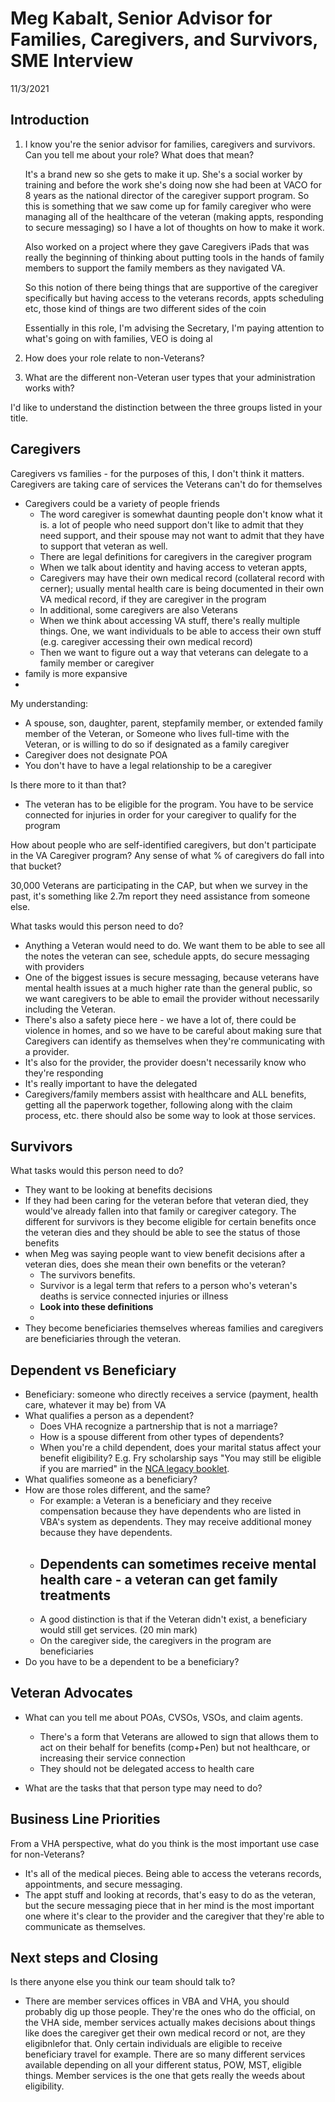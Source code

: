# Meg Kabalt, Senior Advisor for Families, Caregivers, and Survivors, SME Interview

11/3/2021

## Introduction

1. I know you're the senior advisor for families, caregivers and survivors. Can you tell me about your role? What does that mean?

   It's a brand new so she gets to make it up. She's a social worker by training and before the work she's doing now she had been at VACO for 8 years as the national director of the caregiver support program. So this is something that we saw come up for family caregiver who were managing all of the healthcare of the veteran (making appts, responding to secure messaging) so I have a lot of thoughts on how to make it work.

   Also worked on a project where they gave Caregivers iPads that was really the beginning of thinking about putting tools in the hands of family members to support the family members as they navigated VA.

   So this notion of there being things that are supportive of the caregiver specifically but having access to the veterans records, appts scheduling etc, those kind of things are two different sides of the coin

   Essentially in this role, I'm advising the Secretary, I'm paying attention to what's going on with families, VEO is doing al

2. How does your role relate to non-Veterans?

3. What are the different non-Veteran user types that your administration works with?

I'd like to understand the distinction between the three groups listed in your title.

## Caregivers

Caregivers vs families - for the purposes of this, I don't think it matters. Caregivers are taking care of services the Veterans can't do for themselves

- Caregivers could be a variety of people friends
  - The word caregiver is somewhat daunting people don't know what it is. a lot of people who need support don't like to admit that they need support, and their spouse may not want to admit that they have to support that veteran as well. 
  - There are legal definitions for caregivers in the caregiver program
  - When we talk about identity and having access to veteran appts, 
  - Caregivers may have their own medical record (collateral record with cerner); usually mental health care is being documented in their own VA medical record, if they are caregiver in the program
  - In additional, some caregivers are also Veterans
  - When we think about accessing VA stuff, there's really multiple things. One, we want individuals to be able to access their own stuff (e.g. caregiver accessing their own medical record)
  - Then we want to figure out a way that veterans can delegate to a family member or caregiver
- family is more expansive
- 

My understanding:

- A spouse, son, daughter, parent, stepfamily member, or extended family member of the Veteran, or 
  Someone who lives full-time with the Veteran, or is willing to do so if designated as a family caregiver
- Caregiver does not designate POA
- You don't have to have a legal relationship to be a caregiver

Is there more to it than that?

- The veteran has to be eligible for the program. You have to be service connected for injuries in order for your caregiver to qualify for the program

How about people who are self-identified caregivers, but don't participate in the VA Caregiver program? Any sense of what % of caregivers do fall into that bucket?

30,000 Veterans are participating in the CAP, but when we survey in the past, it's something like 2.7m report they need assistance from someone else.

What tasks would this person need to do?

- Anything a Veteran would need to do. We want them to be able to see all the notes the veteran can see, schedule appts, do secure messaging with providers
- One of the biggest issues is secure messaging, because veterans have mental health issues at a much higher rate than the general public, so we want caregivers to be able to email the provider without necessarily including the Veteran.
- There's also a safety piece here - we have a lot of, there could be violence in homes, and so we have to be careful about making sure that Caregivers can identify as themselves when they're communicating with a provider.
- It's also for the provider, the provider doesn't necessarily know who they're responding
- It's really important to have the delegated 
- Caregivers/family members assist with healthcare and ALL benefits, getting all the paperwork together, following along with the claim process, etc. there should also be some way to look at those services.

## Survivors

What tasks would this person need to do?

- They want to be looking at benefits decisions
- If they had been caring for the veteran before that veteran died, they would've already fallen into that family or caregiver category. The different for survivors is they become eligible for certain benefits once the veteran dies and they should be able to see the status of those benefits
- when Meg was saying people want to view benefit decisions after a veteran dies, does she mean their own benefits or the veteran? 
  - The survivors benefits.
  - Survivor is a legal term that refers to a person who's veteran's deaths is service connected injuries or illness
  - **Look into these definitions**
  - 
- They become beneficiaries themselves whereas families and caregivers are beneficiaries through the veteran.

## Dependent vs Beneficiary

- Beneficiary: someone who directly receives a service (payment, health care, whatever it may be) from VA
- What qualifies a person as a dependent?
  - Does VHA recognize a partnership that is not a marriage?
  - How is a spouse different from other types of dependents?
  - When you're a child dependent, does your marital status affect your benefit eligibility? E.g. Fry scholarship says "You may still be eligible if you are married" in the [NCA legacy booklet](https://www.cem.va.gov/docs/factsheets/Planning_Legacy_Booklet.pdf).
- What qualifies someone as a beneficiary?
- How are those roles different, and the same?
  - For example: a Veteran is a beneficiary and they receive compensation because they have dependents who are listed in VBA's system as dependents. They may receive additional money because they have dependents.
  - Dependents can sometimes receive mental health care - a veteran can get family treatments
    - 
  - A good distinction is that if the Veteran didn't exist, a beneficiary would still get services. (20 min mark)
  - On the caregiver side, the caregivers in the program are beneficiaries
- Do you have to be a dependent to be a beneficiary?

## Veteran Advocates

- What can you tell me about POAs, CVSOs, VSOs, and claim agents. 

  - There's a form that Veterans are allowed to sign that allows them to act on their behalf for benefits (comp+Pen) but not healthcare, or increasing their service connection
  - They should not be delegated access to health care

- What are the tasks that that person type may need to do?

  

## Business Line Priorities

From a VHA perspective, what do you think is the most important use case for non-Veterans?

- It's all of the medical pieces. Being able to access the veterans records, appointments, and secure messaging.
- The appt stuff and looking at records, that's easy to do as the veteran, but the secure messaging piece that in her mind is the most important one where it's clear to the provider and the caregiver that they're able to communicate as themselves.

## Next steps and Closing

Is there anyone else you think our team should talk to?

- There are member services offices in VBA and VHA, you should probably dig up those people. They're the ones who do the official, on the VHA side, member services actually makes decisions about things like does the caregiver get their own medical record or not, are they eligibnlefor that. Only certain individuals are eligible to receive beneficiary travel for example. There are so many different services available depending on all your different status, POW, MST, eligible things. Member services is the one that gets really the weeds about eligibility.
